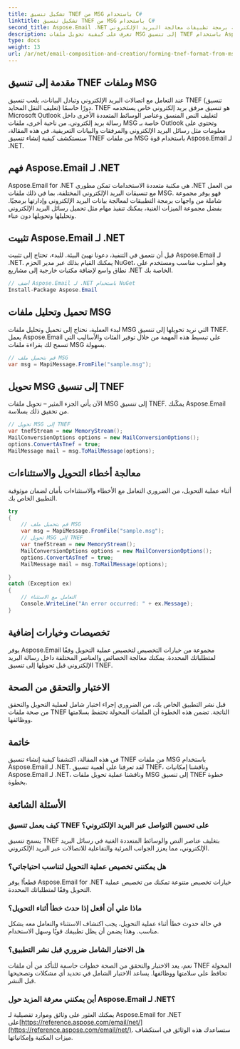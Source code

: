 ```yaml
---
title: تشكيل تنسيق TNEF من MSG باستخدام C#
linktitle: تشكيل تنسيق TNEF من MSG باستخدام C#
second_title: Aspose.Email .NET واجهة برمجة تطبيقات معالجة البريد الإلكتروني
description: تعرف على كيفية تحويل ملفات MSG إلى تنسيق TNEF باستخدام Aspose.Email لـ .NET. قم بإنشاء محتوى بريد إلكتروني غني بسلاسة.
type: docs
weight: 13
url: /ar/net/email-composition-and-creation/forming-tnef-format-from-msg-with-csharp/
---
```


##  مقدمة إلى تنسيق TNEF وملفات MSG

عند التعامل مع اتصالات البريد الإلكتروني وتبادل البيانات، يلعب تنسيق TNEF (تنسيق تغليف النقل المحايد) دورًا حاسمًا. TNEF هو تنسيق مرفق بريد إلكتروني خاص يستخدمه Microsoft Outlook لتغليف النص المنسق وعناصر الوسائط المتعددة الأخرى داخل رسالة بريد إلكتروني. من ناحية أخرى، ملفات MSG خاصة بـ Outlook وتحتوي على معلومات مثل رسائل البريد الإلكتروني والمرفقات والبيانات التعريفية. في هذه المقالة، سنستكشف كيفية إنشاء تنسيق TNEF من ملفات MSG باستخدام قوة Aspose.Email لـ .NET.

##  فهم Aspose.Email لـ .NET

Aspose.Email for .NET هي مكتبة متعددة الاستخدامات تمكن مطوري .NET من العمل مع تنسيقات البريد الإلكتروني المختلفة، بما في ذلك ملفات MSG. فهو يوفر مجموعة شاملة من واجهات برمجة التطبيقات لمعالجة بيانات البريد الإلكتروني وإدارتها برمجيًا. بفضل مجموعة الميزات الغنية، يمكنك تنفيذ مهام مثل تحميل رسائل البريد الإلكتروني وتحليلها وتحويلها دون عناء.

##  تثبيت Aspose.Email لـ .NET

قبل أن نتعمق في التنفيذ، دعونا نهيئ البيئة. للبدء، تحتاج إلى تثبيت Aspose.Email لـ .NET. يمكنك القيام بذلك عبر مدير الحزم NuGet، وهو أسلوب مناسب ومستخدم على نطاق واسع لإضافة مكتبات خارجية إلى مشاريع .NET الخاصة بك.

```csharp
// أضف Aspose.Email لـ .NET باستخدام NuGet
Install-Package Aspose.Email
```

##  تحميل وتحليل ملفات MSG

لبدء العملية، نحتاج إلى تحميل وتحليل ملفات MSG التي نريد تحويلها إلى تنسيق TNEF. يعمل Aspose.Email على تبسيط هذه المهمة من خلال توفير الفئات والأساليب التي تسمح لك بقراءة ملفات MSG بسهولة.

```csharp
// قم بتحميل ملف MSG
var msg = MapiMessage.FromFile("sample.msg");
```

##  تحويل MSG إلى تنسيق TNEF

الآن يأتي الجزء المثير – تحويل ملفات MSG إلى تنسيق TNEF. يمكّنك Aspose.Email من تحقيق ذلك بسلاسة.

```csharp
// تحويل MSG إلى TNEF
var tnefStream = new MemoryStream();
MailConversionOptions options = new MailConversionOptions();
options.ConvertAsTnef = true;
MailMessage mail = msg.ToMailMessage(options);
```

##  معالجة أخطاء التحويل والاستثناءات

أثناء عملية التحويل، من الضروري التعامل مع الأخطاء والاستثناءات بأمان لضمان موثوقية التطبيق الخاص بك.

```csharp
try
{
	// قم بتحميل ملف MSG
	var msg = MapiMessage.FromFile("sample.msg");
	// تحويل MSG إلى TNEF
	var tnefStream = new MemoryStream();
	MailConversionOptions options = new MailConversionOptions();
	options.ConvertAsTnef = true;
	MailMessage mail = msg.ToMailMessage(options);

}
catch (Exception ex)
{
    // التعامل مع الاستثناء
    Console.WriteLine("An error occurred: " + ex.Message);
}
```

##  تخصيصات وخيارات إضافية

يوفر Aspose.Email مجموعة من خيارات التخصيص لتخصيص عملية التحويل وفقًا لمتطلباتك المحددة. يمكنك معالجة الخصائص والعناصر المختلفة داخل رسالة البريد الإلكتروني قبل تحويلها إلى تنسيق TNEF.

##  الاختبار والتحقق من الصحة

قبل نشر التطبيق الخاص بك، من الضروري إجراء اختبار شامل لعملية التحويل والتحقق من صحة ملفات TNEF الناتجة. تضمن هذه الخطوة أن الملفات المحولة تحتفظ بسلامتها ووظائفها.

##  خاتمة

في هذه المقالة، اكتشفنا كيفية إنشاء تنسيق TNEF من ملفات MSG باستخدام Aspose.Email لـ .NET. لقد تعرفنا على أهمية تنسيق TNEF، وناقشنا إمكانيات Aspose.Email لـ .NET، وناقشنا عملية تحويل ملفات MSG إلى تنسيق TNEF خطوة بخطوة.

## الأسئلة الشائعة

### كيف يعمل تنسيق TNEF على تحسين التواصل عبر البريد الإلكتروني؟

يسمح تنسيق TNEF بتغليف عناصر النص والوسائط المتعددة الغنية في رسائل البريد الإلكتروني، مما يعزز الجوانب المرئية والتفاعلية للاتصالات عبر البريد الإلكتروني.

### هل يمكنني تخصيص عملية التحويل لتناسب احتياجاتي؟

قطعاً! يوفر Aspose.Email for .NET خيارات تخصيص متنوعة تمكنك من تخصيص عملية التحويل وفقًا لمتطلباتك المحددة.

### ماذا علي أن أفعل إذا حدث خطأ أثناء التحويل؟

في حالة حدوث خطأ أثناء عملية التحويل، يجب اكتشاف الاستثناء والتعامل معه بشكل مناسب. وهذا يضمن أن يظل تطبيقك قويًا وسهل الاستخدام.

### هل الاختبار الشامل ضروري قبل نشر التطبيق؟

نعم، يعد الاختبار والتحقق من الصحة خطوات حاسمة للتأكد من أن ملفات TNEF المحولة تحافظ على سلامتها ووظائفها. يساعد الاختبار الشامل في تحديد أي مشكلات وتصحيحها قبل النشر.

### أين يمكنني معرفة المزيد حول Aspose.Email لـ .NET؟

 يمكنك العثور على وثائق وموارد تفصيلية لـ Aspose.Email for .NET على[https://reference.aspose.com/email/net/](https://reference.aspose.com/email/net/). ستساعدك هذه الوثائق في استكشاف ميزات المكتبة وإمكانياتها.